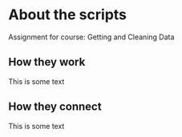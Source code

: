# About the scripts
Assignment for course: Getting and Cleaning Data
## How they work
This is some text
## How they connect
This is some text